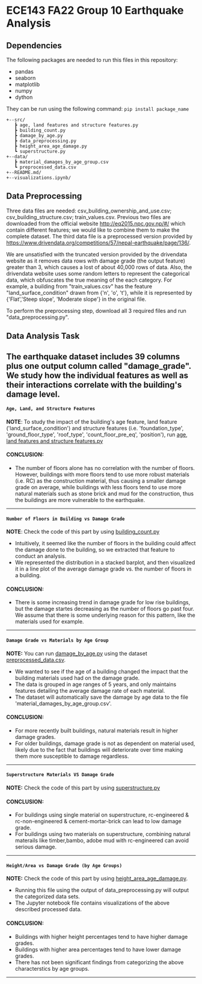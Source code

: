 # ECE143 FA22 Group 10 Earthquake Analysis
## Dependencies
The following packages are needed to run this files in this repository:

- pandas
- seaborn
- matplotlib
- numpy
- dython

They can be run using the following command: ```pip install package_name```

```
+--src/
   ┣ age, land features and structure features.py
   ┣ building_count.py
   ┣ damage_by_age.py
   ┣ data_preprocessing.py
   ┣ height_area_age_damage.py
   ┗ superstructure.py
+--data/
   ┣ material_damages_by_age_group.csv
   ┗ preprocessed_data.csv
+--README.md/
+--visualizations.ipynb/
```

## Data Preprocessing 
Three data files are needed: csv_building_ownership_and_use.csv; csv_building_structure.csv; train_values.csv. 
Previous two files are downloaded from the official website http://eq2015.npc.gov.np/#/ which contain different features; we would like to combine them to make the complete dataset. The third data file is a preprocessed version provided by https://www.drivendata.org/competitions/57/nepal-earthquake/page/136/. 

We are unsatisfied with the truncated version provided by the drivendata website as it removes data rows with damage grade (the output feature) greater than 3, which causes a lost of about 40,000 rows of data. Also, the drivendata website uses some random letters to represent the categorical data, which obfuscates the true meaning of the each category. For example, a building from "train_values.csv" has the feature "land_surface_condition" drawn from {'n', 'o', 't'}, while it is represented by {'Flat','Steep slope', 'Moderate slope'} in the original file.

To perform the preprocessing step, download all 3 required files and run "data_preprocessing.py". 

## Data Analysis Task 
The earthquake dataset includes 39 columns plus one output column called "damage_grade". We study how the individual features as well as their interactions correlate with the building's damage level. 
---
#### ```Age, Land, and Structure Features```

**NOTE**: To study the impact of the building's age feature, land feature ('land_surface_condition') and structure features (i.e. 'foundation_type', 'ground_floor_type', 'roof_type', 'count_floor_pre_eq', 'position'), run [age, land features and structure features.py](https://github.com/yongyx/ECE143_Earthquake_Analysis/blob/main/src/age%2C%20land%20features%20and%20structure%20features.py)

#### CONCLUSION:
* The number of floors alone has no correlation with the number of floors. However, buildings with more floors tend to use more robust materials (i.e. RC) as the construction material, thus causing a smaller damage grade on average, while buildings with less floors tend to use more natural materials such as stone brick and mud for the construction, thus the buildings are more vulnerable to the earthquake.
---
#### ```Number of Floors in Building vs Damage Grade```

**NOTE**: Check the code of this part by using [building_count.py](https://github.com/yongyx/ECE143_Earthquake_Analysis/blob/main/src/building_count.py)

* Intuitively, it seemed like the number of floors in the building could affect the damage done to the building, so we extracted that feature to conduct an analysis.
* We represented the distribution in a stacked barplot, and then visualized it in a line plot of the average damage grade vs. the number of floors in a building. 

#### CONCLUSION:
* There is some increasing trend in damage grade for low rise buildings, but the damage startes decreasing as the number of floors go past four. We assume that there is some underlying reason for this pattern, like the materials used for example.
---
#### ```Damage Grade vs Materials by Age Group```

**NOTE:** You can run [damage_by_age.py](https://github.com/yongyx/ECE143_Earthquake_Analysis/blob/main/src/damage_by_age.py) using the dataset [preprocessed_data.csv](https://github.com/yongyx/ECE143_Earthquake_Analysis/blob/main/data/preprocessed_data.csv).

* We wanted to see if the age of a building changed the impact that the building materials used had on the damage grade. 
* The data is grouped in age ranges of 5 years, and only maintains features detailing the average damage rate of each material. 
* The dataset will automatically save the damage by age data to the file \'material_damages_by_age_group.csv\'.

#### CONCLUSION:
* For more recently built buildings, natural materials result in higher damage grades.
* For older buildings, damage grade is not as dependent on material used, likely due to the fact that buildings will deteriorate over time making them more susceptible to damage regardless.
---
#### ```Superstructure Materials VS Damage Grade ```

**NOTE:** Check the code of this part by using [superstructure.py](https://github.com/yongyx/ECE143_Earthquake_Analysis/blob/main/src/superstructure.py)  

#### CONCLUSION:
* For buildings using single material on superstructure, rc-engineered & rc-non-engineered & cement-mortar-brick can lead to low damage grade.
* For buildings using two materials on superstructure, combining natural materails like timber,bambo, adobe mud with rc-engineered can avoid serious damage. 
---
#### ```Height/Area vs Damage Grade (by Age Groups)```

**NOTE:** Check the code of this part by using [height_area_age_damage.py](https://github.com/yongyx/ECE143_Earthquake_Analysis/blob/main/src/height_area_age_damage.py).
* Running this file using the output of data_preprocessing.py will output the categorized data sets.
* The Jupyter notebook file contains visualizations of the above described processed data.

#### CONCLUSION:
* Buildings with higher height percentages tend to have higher damage grades.
* Buildings with higher area percentages tend to have lower damage grades.
* There has not been significant findings from categorizing the above characterstics by age groups.
---
